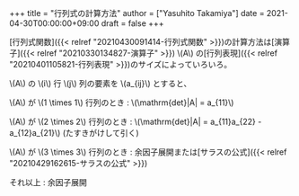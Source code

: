 +++
title = "行列式の計算方法"
author = ["Yasuhito Takamiya"]
date = 2021-04-30T00:00:00+09:00
draft = false
+++

[行列式関数]({{< relref "20210430091414-行列式関数" >}})の計算方法は[演算子]({{< relref "20210330134827-演算子" >}}) \\(A\\) の[行列表現]({{< relref "20210401105821-行列表現" >}})のサイズによっていろいろ。

\\(A\\) の \\(i\\) 行 \\(j\\) 列の要素を \\(a\_{ij}\\) とすると、

\\(A\\) が \\(1 \times 1\\) 行列のとき
: \\(\mathrm{det}|A| = a\_{11}\\)

\\(A\\) が \\(2 \times 2\\) 行列のとき
: \\(\mathrm{det}|A| = a\_{11}a\_{22} - a\_{12}a\_{21}\\) (たすきがけして引く)

\\(A\\) が \\(3 \times 3\\) 行列のとき
: 余因子展開または[サラスの公式]({{< relref "20210429162615-サラスの公式" >}})

それ以上
: 余因子展開
